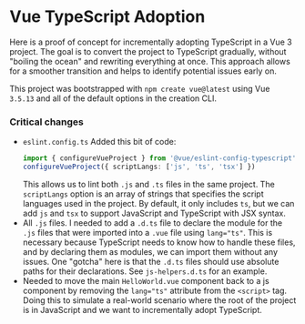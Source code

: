 # Vue TypeScript Adoption

Here is a proof of concept for incrementally adopting TypeScript in a Vue 3 project. The goal is to convert the project to TypeScript gradually, without "boiling the ocean" and rewriting everything at once. This approach allows for a smoother transition and helps to identify potential issues early on.

This project was bootstrapped with `npm create vue@latest` using Vue `3.5.13` and all of the default options in the creation CLI.

### Critical changes

- `eslint.config.ts`
  Added this bit of code:
  ```ts
  import { configureVueProject } from '@vue/eslint-config-typescript'
  configureVueProject({ scriptLangs: ['js', 'ts', 'tsx'] })
  ```
  This allows us to lint both `.js` and `.ts` files in the same project. The `scriptLangs` option is an array of strings that specifies the script languages used in the project. By default, it only includes `ts`, but we can add `js` and `tsx` to support JavaScript and TypeScript with JSX syntax.
- All `.js` files.
  I needed to add a `.d.ts` file to declare the module for the `.js` files that were imported into a `.vue` file using `lang="ts"`. This is necessary because TypeScript needs to know how to handle these files, and by declaring them as modules, we can import them without any issues. One "gotcha" here is that the `.d.ts` files should use absolute paths for their declarations. See `js-helpers.d.ts` for an example.
- Needed to move the main `HelloWorld.vue` component back to a js component by removing the `lang="ts"` attribute from the `<script>` tag. Doing this to simulate a real-world scenario where the root of the project is in JavaScript and we want to incrementally adopt TypeScript.
